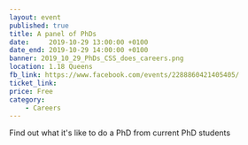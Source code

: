 ```yaml
---
layout: event
published: true
title: A panel of PhDs
date:     2019-10-29 13:00:00 +0100
date_end: 2019-10-29 14:00:00 +0100
banner: 2019_10_29_PhDs_CSS_does_careers.png
location: 1.18 Queens
fb_link: https://www.facebook.com/events/2288860421405405/
ticket_link:
price: Free
category:
    - Careers
---
```


Find out what it's like to do a PhD from current PhD students
